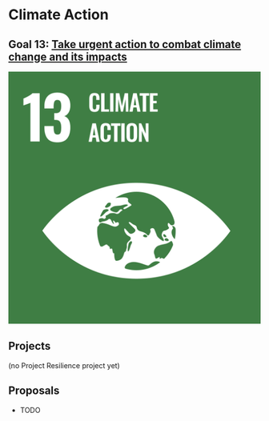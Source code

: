 # Climate Action

## Goal 13: [Take urgent action to combat climate change and its impacts](https://sdgs.un.org/goals/goal13)

[![Goal 13](../images/sdgs/E-WEB-Goal-13.png)](https://sdgs.un.org/goals/goal13)

## Projects

(no Project Resilience project yet)

## Proposals

- TODO